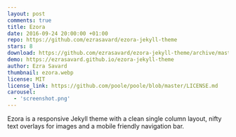 ```yaml
---
layout: post
comments: true
title: Ezora
date: 2016-09-24 20:00:00 +01:00
repo: https://github.com/ezrasavard/ezora-jekyll-theme
stars: 8
download: https://github.com/ezrasavard/ezora-jekyll-theme/archive/master.zip
demo: https://ezrasavard.github.io/ezora-jekyll-theme 
author: Ezra Savard
thumbnail: ezora.webp
license: MIT
license_link: https://github.com/poole/poole/blob/master/LICENSE.md
carousel:
  - 'screenshot.png'
---
```


Ezora is a responsive Jekyll theme with a clean single column layout, nifty text overlays for images and a mobile friendly navigation bar.
